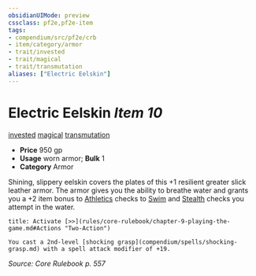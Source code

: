 ```yaml
---
obsidianUIMode: preview
cssclass: pf2e,pf2e-item
tags:
- compendium/src/pf2e/crb
- item/category/armor
- trait/invested
- trait/magical
- trait/transmutation
aliases: ["Electric Eelskin"]
---
```

# Electric Eelskin *Item 10*  
[invested](rules/traits/invested.md)  [magical](rules/traits/magical.md)  [transmutation](rules/traits/transmutation.md)  

- **Price** 950 gp
- **Usage** worn armor; **Bulk** 1
- **Category** Armor

Shining, slippery eelskin covers the plates of this +1 resilient greater slick leather armor. The armor gives you the ability to breathe water and grants you a +2 item bonus to [Athletics](compendium/skills.md#Athletics) checks to [Swim](rules/actions/swim.md) and [Stealth](compendium/skills.md#Stealth) checks you attempt in the water.

```ad-embed-ability
title: Activate [>>](rules/core-rulebook/chapter-9-playing-the-game.md#Actions "Two-Action")

You cast a 2nd-level [shocking grasp](compendium/spells/shocking-grasp.md) with a spell attack modifier of +19.
```

*Source: Core Rulebook p. 557*